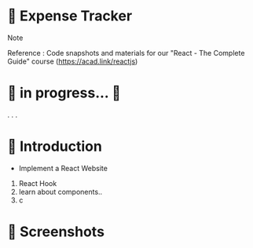 # 💯 Expense Tracker
> [!NOTE]
> Reference : Code snapshots and materials for our "React - The Complete Guide" course (https://acad.link/reactjs)

# 🚧 in progress... 🚧

.
.
.

# 📖 Introduction
- Implement a React Website
1. React Hook
2. learn about components..
3. c

# 👀 Screenshots
